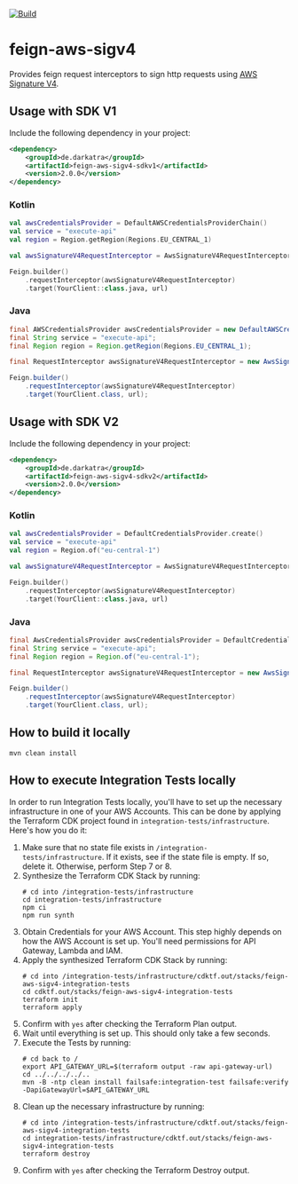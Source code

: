 [![Build](https://github.com/DarkAtra/feign-aws-sigv4/actions/workflows/build.yml/badge.svg)](https://github.com/DarkAtra/feign-aws-sigv4/actions/workflows/build.yml)

# feign-aws-sigv4

Provides feign request interceptors to sign http requests using [AWS Signature V4](https://docs.aws.amazon.com/general/latest/gr/signature-version-4.html).

## Usage with SDK V1

Include the following dependency in your project:

```xml
<dependency>
    <groupId>de.darkatra</groupId>
    <artifactId>feign-aws-sigv4-sdkv1</artifactId>
    <version>2.0.0</version>
</dependency>
```

### Kotlin

```kotlin
val awsCredentialsProvider = DefaultAWSCredentialsProviderChain()
val service = "execute-api"
val region = Region.getRegion(Regions.EU_CENTRAL_1)

val awsSignatureV4RequestInterceptor = AwsSignatureV4RequestInterceptor(awsCredentialsProvider, service, region)

Feign.builder()
    .requestInterceptor(awsSignatureV4RequestInterceptor)
    .target(YourClient::class.java, url)
```

### Java

```java
final AWSCredentialsProvider awsCredentialsProvider = new DefaultAWSCredentialsProviderChain();
final String service = "execute-api";
final Region region = Region.getRegion(Regions.EU_CENTRAL_1);

final RequestInterceptor awsSignatureV4RequestInterceptor = new AwsSignatureV4RequestInterceptor(awsCredentialsProvider, service, region);

Feign.builder()
    .requestInterceptor(awsSignatureV4RequestInterceptor)
    .target(YourClient.class, url);
```

## Usage with SDK V2

Include the following dependency in your project:

```xml
<dependency>
    <groupId>de.darkatra</groupId>
    <artifactId>feign-aws-sigv4-sdkv2</artifactId>
    <version>2.0.0</version>
</dependency>
```

### Kotlin

```kotlin
val awsCredentialsProvider = DefaultCredentialsProvider.create()
val service = "execute-api"
val region = Region.of("eu-central-1")

val awsSignatureV4RequestInterceptor = AwsSignatureV4RequestInterceptor(awsCredentialsProvider, service, region)

Feign.builder()
    .requestInterceptor(awsSignatureV4RequestInterceptor)
    .target(YourClient::class.java, url)
```

### Java

```java
final AwsCredentialsProvider awsCredentialsProvider = DefaultCredentialsProvider.create();
final String service = "execute-api";
final Region region = Region.of("eu-central-1");

final RequestInterceptor awsSignatureV4RequestInterceptor = new AwsSignatureV4RequestInterceptor(awsCredentialsProvider, service, region);

Feign.builder()
    .requestInterceptor(awsSignatureV4RequestInterceptor)
    .target(YourClient.class, url);
```

## How to build it locally

```
mvn clean install
```

## How to execute Integration Tests locally

In order to run Integration Tests locally, you'll have to set up the necessary infrastructure in one of your AWS Accounts.
This can be done by applying the Terraform CDK project found in `integration-tests/infrastructure`. Here's how you do it:

1. Make sure that no state file exists in `/integration-tests/infrastructure`.
   If it exists, see if the state file is empty. If so, delete it. Otherwise, perform Step 7 or 8.
2. Synthesize the Terraform CDK Stack by running:
    ```
    # cd into /integration-tests/infrastructure
    cd integration-tests/infrastructure
    npm ci
    npm run synth
    ```
3. Obtain Credentials for your AWS Account. This step highly depends on how the AWS Account is set up. You'll need permissions for API Gateway, Lambda and IAM.
4. Apply the synthesized Terraform CDK Stack by running:
    ```
    # cd into /integration-tests/infrastructure/cdktf.out/stacks/feign-aws-sigv4-integration-tests
    cd cdktf.out/stacks/feign-aws-sigv4-integration-tests
    terraform init
    terraform apply
    ```
5. Confirm with `yes` after checking the Terraform Plan output.
6. Wait until everything is set up. This should only take a few seconds.
7. Execute the Tests by running:
    ```
    # cd back to /
    export API_GATEWAY_URL=$(terraform output -raw api-gateway-url)
    cd ../../../../..
    mvn -B -ntp clean install failsafe:integration-test failsafe:verify -DapiGatewayUrl=$API_GATEWAY_URL
    ```
8. Clean up the necessary infrastructure by running:
    ```
    # cd into /integration-tests/infrastructure/cdktf.out/stacks/feign-aws-sigv4-integration-tests
    cd integration-tests/infrastructure/cdktf.out/stacks/feign-aws-sigv4-integration-tests
    terraform destroy
    ```
9. Confirm with `yes` after checking the Terraform Destroy output.
